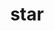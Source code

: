 ---
title: "star"
layout: cache
categories: [package, develop-2024-05-26]
meta: {"versions": ["2.7.11b"], "compilers": ["gcc@=7.3.1"], "oss": ["amzn2"], "platforms": ["linux"], "targets": ["aarch64", "neoverse_n1", "x86_64_v3"], "stacks": ["aws-isc", "aws-isc-aarch64", "root"], "num_specs": 3, "num_specs_by_stack": {"root": 3, "aws-isc-aarch64": 2, "aws-isc": 1}}
spec_details: [{"hash": "tgmoql3degxwb7kbgjcwakyuo2j662kd", "compiler": "gcc@=7.3.1", "versions": ["2.7.11b"], "os": "amzn2", "platform": "linux", "target": "aarch64", "variants": ["build_system=makefile"], "stacks": ["root", "aws-isc-aarch64"], "size": "-", "tarball": "https://binaries.spack.io/develop-2024-05-26/build_cache/linux-amzn2-aarch64/gcc-7.3.1/star-2.7.11b/linux-amzn2-aarch64-gcc-7.3.1-star-2.7.11b-tgmoql3degxwb7kbgjcwakyuo2j662kd.spack"}, {"hash": "kpzfcvkkhywevoou7ekclbzxvamxcqpi", "compiler": "gcc@=7.3.1", "versions": ["2.7.11b"], "os": "amzn2", "platform": "linux", "target": "neoverse_n1", "variants": ["build_system=makefile"], "stacks": ["root", "aws-isc-aarch64"], "size": "-", "tarball": "https://binaries.spack.io/develop-2024-05-26/build_cache/linux-amzn2-neoverse_n1/gcc-7.3.1/star-2.7.11b/linux-amzn2-neoverse_n1-gcc-7.3.1-star-2.7.11b-kpzfcvkkhywevoou7ekclbzxvamxcqpi.spack"}, {"hash": "miaaresls2nhlawm4crgapwdwzqfkxm3", "compiler": "gcc@=7.3.1", "versions": ["2.7.11b"], "os": "amzn2", "platform": "linux", "target": "x86_64_v3", "variants": ["build_system=makefile"], "stacks": ["root", "aws-isc"], "size": "-", "tarball": "https://binaries.spack.io/develop-2024-05-26/build_cache/linux-amzn2-x86_64_v3/gcc-7.3.1/star-2.7.11b/linux-amzn2-x86_64_v3-gcc-7.3.1-star-2.7.11b-miaaresls2nhlawm4crgapwdwzqfkxm3.spack"}]
---